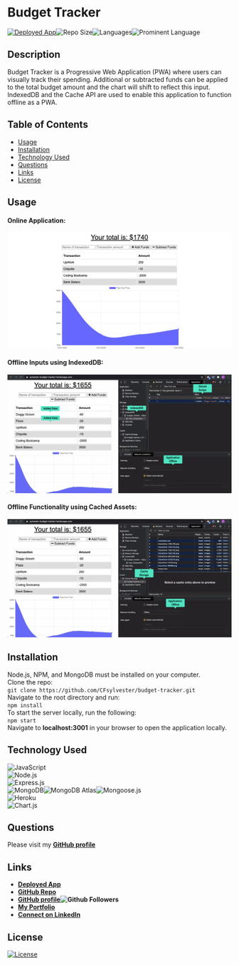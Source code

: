 # Budget Tracker

 <a href="https://sylvester-budget-tracker.herokuapp.com/">![Deployed App](https://img.shields.io/badge/-Deployed-success?style=for-the-badge)</a>![Repo Size](https://img.shields.io/github/repo-size/CFsylvester/budget-tracker?color=blueviolet&style=for-the-badge)![Languages](https://img.shields.io/github/languages/count/CFsylvester/budget-tracker?color=pink&style=for-the-badge)![Prominent Language](https://img.shields.io/github/languages/top/CFsylvester/budget-tracker?style=for-the-badge)

## Description
Budget Tracker is a Progressive Web Application (PWA) where users can visually track their spending. Additional or subtracted funds can be applied to the total budget amount and the chart will shift to reflect this input. IndexedDB and the Cache API are used to enable this application to function offline as a PWA. 

## Table of Contents
  - [Usage](#Usage)
  - [Installation](#installation)
  - [Technology Used](#technology-used)
  - [Questions](#questions)
  - [Links](#links)
  - [License](#license)
  
## Usage

#### Online Application:

![Homepage](./public/images/app-homepage.png)

 #### Offline Inputs using IndexedDB:
 
![IndexedDB](./public/images/app-indexedDB.png)

 #### Offline Functionality using Cached Assets:

![Cache](./public/images/app-cached-storage.png)
  
  ## Installation
  Node.js, NPM, and MongoDB must be installed on your computer. <br />
  Clone the repo: <br />
      `git clone https://github.com/CFsylvester/budget-tracker.git` <br />
  Navigate to the root directory and run: <br />
      `npm install` <br />
  To start the server locally, run the following: <br />
      `npm start` <br />
  Navigate to <b>localhost:3001</b> in your browser to open the application locally.

  ## Technology Used
  ![JavaScript](https://img.shields.io/badge/-Javascript-darkblue?style=for-the-badge) <br />
  ![Node.js](https://img.shields.io/badge/-Node.js-informational?style=for-the-badge) <br />
  ![Express.js](https://img.shields.io/badge/-Express-blueviolet?style=for-the-badge) <br />
  ![MongoDB](https://img.shields.io/badge/Database-MonogoDb-lightgrey&?style=for-the-badge)![MongoDB Atlas](https://img.shields.io/badge/Cloud%20Database-MongoDB%20Atlas-blue?style=for-the-badge)![Mongoose.js](https://img.shields.io/badge/-Mongoose-9cf?style=for-the-badge) <br />
  ![Heroku](https://img.shields.io/badge/Server-Heroku-inactive?style=for-the-badge) <br />
  ![Chart.js](https://img.shields.io/badge/-Chart.js-ff69b4?style=for-the-badge) <br />
  
  ## Questions
  Please visit my **[GitHub profile](https://github.com/CFsylvester)** 

  ## Links
  - **[Deployed App](https://sylvester-budget-tracker.herokuapp.com/)**
  - **[GitHub Repo](https://github.com/CFsylvester/budget-tracker)** 
  - **[GitHub profile](https://github.com/CFsylvester)![Github Followers](https://img.shields.io/github/followers/CFsylvester?style=social)**
  - **[My Portfolio](clairecodes.dev)**
  - **[Connect on LinkedIn](https://www.linkedin.com/in/claire-sylvester-386373143/)**

  ## License 
  <a href='./LICENSE'>![License](https://img.shields.io/github/license/CFsylvester/budget-tracker?color=success&style=for-the-badge)</a>  
